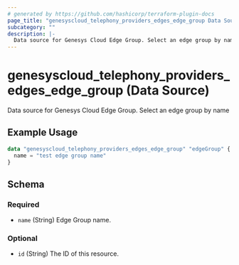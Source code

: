 ```yaml
---
# generated by https://github.com/hashicorp/terraform-plugin-docs
page_title: "genesyscloud_telephony_providers_edges_edge_group Data Source - terraform-provider-genesyscloud"
subcategory: ""
description: |-
  Data source for Genesys Cloud Edge Group. Select an edge group by name
---
```


# genesyscloud_telephony_providers_edges_edge_group (Data Source)

Data source for Genesys Cloud Edge Group. Select an edge group by name

## Example Usage

```terraform
data "genesyscloud_telephony_providers_edges_edge_group" "edgeGroup" {
  name = "test edge group name"
}
```

<!-- schema generated by tfplugindocs -->
## Schema

### Required

- `name` (String) Edge Group name.

### Optional

- `id` (String) The ID of this resource.


